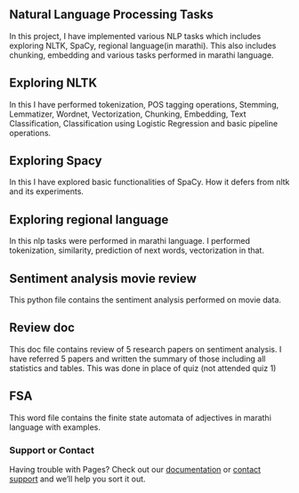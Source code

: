## Natural Language Processing Tasks

In this project, I have implemented various NLP tasks which includes exploring NLTK, SpaCy, regional language(in marathi). This also includes chunking, embedding and various tasks performed in marathi language. 

## Exploring NLTK 
In this I have performed tokenization, POS tagging operations, Stemming, Lemmatizer, Wordnet, Vectorization, Chunking, Embedding, Text Classification, Classification using Logistic Regression and basic pipeline operations. 

## Exploring Spacy
In this I have explored basic functionalities of SpaCy. How it defers from nltk and its experiments.

## Exploring regional language
In this nlp tasks were performed in marathi language. I performed tokenization, similarity, prediction of next words, vectorization in that. 

## Sentiment analysis movie review
This python file contains the sentiment analysis performed on movie data. 

## Review doc
This doc file contains review of 5 research papers on sentiment analysis. I have referred 5 papers and written the summary of those including all statistics and tables. This was done in place of quiz (not attended quiz 1)

## FSA 
This word file contains the finite state automata of adjectives in marathi language with examples.


### Support or Contact

Having trouble with Pages? Check out our [documentation](https://help.github.com/categories/github-pages-basics/) or [contact support](https://github.com/contact) and we’ll help you sort it out.
